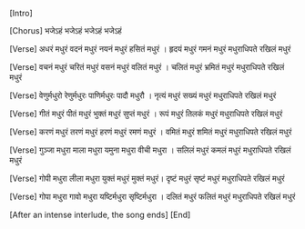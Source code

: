 [Intro]

[Chorus]
भजेऽहं भजेऽहं भजेऽहं भजेऽहं

[Verse]
अधरं मधुरं वदनं मधुरं नयनं मधुरं हसितं मधुरं ।
हृदयं मधुरं गमनं मधुरं मधुराधिपते रखिलं मधुरं 

[Verse]
वचनं मधुरं चरितं मधुरं वसनं मधुरं वलितं मधुरं ।
चलितं मधुरं भ्रमितं मधुरं मधुराधिपते रखिलं मधुरं 

[Verse]
वेणुर्मधुरो रेणुर्मधुरः पाणिर्मधुरः पादौ मधुरौ ।
नृत्यं मधुरं सख्यं मधुरं मधुराधिपते रखिलं मधुरं 

[Verse]
गीतं मधुरं पीतं मधुरं भुक्तं मधुरं सुप्तं मधुरं ।
रूपं मधुरं तिलकं मधुरं मधुराधिपते रखिलं मधुरं 

[Verse]
करणं मधुरं तरणं मधुरं हरणं मधुरं रमणं मधुरं ।
वमितं मधुरं शमितं मधुरं मधुराधिपते रखिलं मधुरं 

[Verse]
गुञ्जा मधुरा माला मधुरा यमुना मधुरा वीची मधुरा ।
सलिलं मधुरं कमलं मधुरं मधुराधिपते रखिलं मधुरं 

[Verse]
गोपी मधुरा लीला मधुरा युक्तं मधुरं मुक्तं मधुरं।
दृष्टं मधुरं सृष्टं मधुरं मधुराधिपते रखिलं मधुरं 

[Verse]
गोपा मधुरा गावो मधुरा यष्टिर्मधुरा सृष्टिर्मधुरा ।
दलितं मधुरं फलितं मधुरं मधुराधिपते रखिलं मधुरं 

[After an intense interlude, the song ends]
[End]


